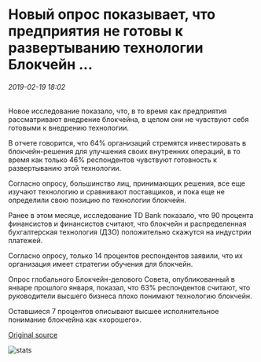 # Новый опрос показывает, что предприятия не готовы к развертыванию технологии Блокчейн ...

###### 2019-02-19 18:02

Новое исследование показало, что, в то время как предприятия рассматривают внедрение блокчейна, в целом они не чувствуют себя готовыми к внедрению технологии.

В отчете говорится, что 64% организаций стремятся инвестировать в блокчейн-решения для улучшения своих внутренних операций, в то время как только 46% респондентов чувствуют готовность к развертыванию этой технологии.

Согласно опросу, большинство лиц, принимающих решения, все еще изучают технологию и сравнивают поставщиков, и пока еще не определили свою позицию по технологии блокчейн.

Ранее в этом месяце, исследование TD Bank показало, что 90 процента финансистов и финансистов считают, что блокчейн и распределенная бухгалтерская технология (ДЗО) положительно скажутся на индустрии платежей.

Согласно опросу, только 14 процентов респондентов заявили, что их организация имеет стратегии обучения для блокчейн.

Опрос глобального Блокчейн-делового Совета, опубликованный в январе прошлого января, показал, что 63% респондентов считают, что руководители высшего бизнеса плохо понимают технологию блокчейн.

Оставшиеся 7 процентов описывают высшее исполнительное понимание блокчейна как «хорошего».

[Original source](https://cointelegraph.com/news/new-survey-indicates-businesses-unprepared-to-deploy-blockchain-technology)

![stats](https://c.statcounter.com/11760860/0/a89fa40b/1/ "stats")